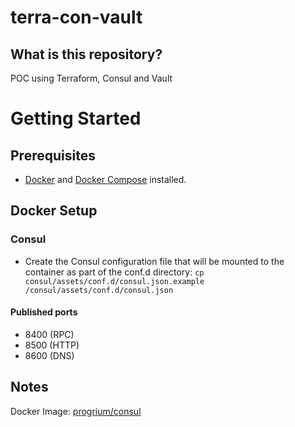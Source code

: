 # terra-con-vault

## What is this repository?

POC using Terraform, Consul and Vault

# Getting Started

## Prerequisites

 - [Docker](https://docs.docker.com/installation/) and [Docker Compose](https://docs.docker.com/compose/install/) installed.

## Docker Setup

### Consul

- Create the Consul configuration file that will be mounted to the container as part of the conf.d directory: `cp consul/assets/conf.d/consul.json.example /consul/assets/conf.d/consul.json`

#### Published ports

* 8400 (RPC)
* 8500 (HTTP)
* 8600 (DNS)

## Notes

Docker Image: [progrium/consul](https://hub.docker.com/r/progrium/consul/)

